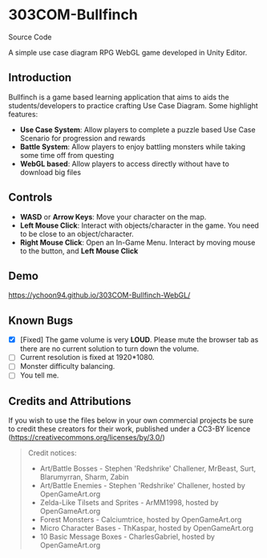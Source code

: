 # 303COM-Bullfinch

Source Code

A simple use case diagram RPG WebGL game developed in Unity Editor.

## Introduction

Bullfinch is a game based learning application that aims to aids the students/developers to practice crafting Use Case Diagram.
Some highlight features:

- **Use Case System**: Allow players to complete a puzzle based Use Case Scenario for progression and rewards
- **Battle System**: Allow players to enjoy battling monsters while taking some time off from questing
- **WebGL based**: Allow players to access directly without have to download big files

## Controls

- **WASD** or **Arrow Keys**: Move your character on the map.
- **Left Mouse Click**: Interact with objects/character in the game. You need to be close to an object/character.
- **Right Mouse Click**: Open an In-Game Menu. Interact by moving mouse to the button, and **Left Mouse Click**

## Demo
https://ychoon94.github.io/303COM-Bullfinch-WebGL/

## Known Bugs
- [x] [Fixed] The game volume is very **LOUD**. Please mute the browser tab as there are no current solution to turn down the volume.
- [ ] Current resolution is fixed at 1920*1080. 
- [ ] Monster difficulty balancing.
- [ ] You tell me.

## Credits and Attributions
If you wish to use the files below in your own commercial projects be sure to credit these creators for their work, published under a CC3-BY licence (https://creativecommons.org/licenses/by/3.0/)

> Credit notices:
> 
> - Art/Battle Bosses - Stephen 'Redshrike' Challener, MrBeast, Surt, Blarumyrran, Sharm, Zabin
> - Art/Battle Enemies - Stephen 'Redshrike' Challener, hosted by OpenGameArt.org
> - Zelda-Like Tilsets and Sprites - ArMM1998, hosted by OpenGameArt.org
> - Forest Monsters - Calciumtrice, hosted by OpenGameArt.org
> - Micro Character Bases - ThKaspar, hosted by OpenGameArt.org
> - 10 Basic Message Boxes - CharlesGabriel, hosted by OpenGameArt.org
